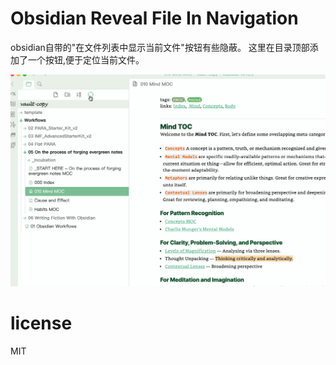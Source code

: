 # Obsidian Reveal File In Navigation


obsidian自带的"在文件列表中显示当前文件"按钮有些隐蔽。 这里在目录顶部添加了一个按钮,便于定位当前文件。

![](./doc/demo.gif)


# license

MIT







